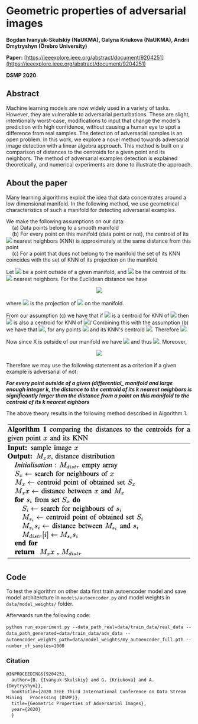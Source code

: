 # Geometric properties of adversarial images

**Bogdan Ivanyuk-Skulskiy (NaUKMA), Galyna Kriukova (NaUKMA), Andrii Dmytryshyn (Örebro University)**

**Paper:** [https://ieeexplore.ieee.org/abstract/document/9204251](https://ieeexplore.ieee.org/abstract/document/9204251)

**DSMP 2020**

## Abstract
Machine learning models are now widely used in a variety of tasks. However, they are vulnerable to adversarial perturbations. These are slight, intentionally worst-case, modifications to input that change the model’s prediction with high confidence, without causing a human eye to spot a difference from real samples. The detection of adversarial samples is an open problem. In this work, we explore a novel method towards adversarial image detection with a linear algebra approach. This method is built on a comparison of distances to the centroids for a given point and its neighbors. The method of adversarial examples detection is explained theoretically, and numerical experiments are done to illustrate the approach.

## About the paper

Many learning algorithms exploit the idea that data concentrates around a low dimensional manifold. In the following method, we use geometrical characteristics of such a manifold for detecting adversarial examples.

We make the following assumptions on our data: <br>
&nbsp;&nbsp;&nbsp; (a) Data points belong to a smooth manifold<br>
&nbsp;&nbsp;&nbsp; (b) For every point on this manifold (data point or not), the centroid of its <img src="https://render.githubusercontent.com/render/math?math=k"> nearest neighbors (KNN) is approximately at the same distance from this point<br>
&nbsp;&nbsp;&nbsp; (c) For a point that does not belong to the manifold the set of its KNN coincides with the set of KNN of its projection on the manifold


Let <img src="https://render.githubusercontent.com/render/math?math=x"> be a point outside of a given manifold, and <img src="https://render.githubusercontent.com/render/math?math=M_x"> be the centroid of its <img src="https://render.githubusercontent.com/render/math?math=k"> nearest neighbors. For the Euclidean distance we have 

<p align="center">
  <img src="https://render.githubusercontent.com/render/math?math=(M_x x)^2 = (x Pr_x)^2  %2B  (Pr_x M_x)^2"> 
</p>

where <img src="https://render.githubusercontent.com/render/math?math=Pr_x"> is the projection of <img src="https://render.githubusercontent.com/render/math?math=x"> on the manifold.

From our assumption (c) we have that if <img src="https://render.githubusercontent.com/render/math?math=M_x"> is a centroid for KNN of <img src="https://render.githubusercontent.com/render/math?math=x"> then <img src="https://render.githubusercontent.com/render/math?math=M_x"> is also a centroid for KNN of <img src="https://render.githubusercontent.com/render/math?math=Pr_x">/ Combining this with the assumption (b) we have that <img src="https://render.githubusercontent.com/render/math?math=Pr_x M_x = M^{'}_{x^{'}} x^{'}">, for any points <img src="https://render.githubusercontent.com/render/math?math=x'"> and its KNN's centroid <img src="https://render.githubusercontent.com/render/math?math=M^{'}_{x^{'}}">. Therefore <img src="https://render.githubusercontent.com/render/math?math=(M_x x)^2 = (x Pr_x)^2  %2B  (M^{'}_{x^{'}} x^{'})^2">.

Now since X is outside of our manifold we have <img src="https://render.githubusercontent.com/render/math?math=x Pr_x > 0"> and thus <img src="https://render.githubusercontent.com/render/math?math=M_x x > M^{'}_{x^{'}} x^{'} ">. Moreover,

<p align="center">
  <img src="https://render.githubusercontent.com/render/math?math=x Pr_x = \sqrt{(M_x x)^2 - (M^{'}_{x^{'}} x^{'})^2 }"> 
</p>

Therefore we may use the following statement as a criterion if a given example is adversarial of not:

***For every point outside of a given (differential_ manifold and large enough integer k, the distance to the centroid of its k nearest neighbors is significantly larger than the distance from a point on this manifold to the centroid of its k nearest eighbors***

The above theory results in the following method described in Algorithm 1.

<p align="center"><img src="images/algorithm.png" width="600"></p>

## Code
To test the algorithm on other data first train autoencoder model and save model architercture in `models/autoencoder.py` and model weights in `data/model_weights/` folder. 

Afterwards run the following code:

`python run_experiment.py --data_path_real=data/train_data/real_data --data_path_generated=data/train_data/adv_data --autoencoder_weights_path=data/model_weights/my_autoencoder_full.pth --number_of_samples=1000`


### Citation
```
@INPROCEEDINGS{9204251,
  author={B. {Ivanyuk-Skulskiy} and G. {Kriukova} and A. {Dmytryshyn}},
  booktitle={2020 IEEE Third International Conference on Data Stream Mining   Processing (DSMP)}, 
  title={Geometric Properties of Adversarial Images}, 
  year={2020}
  }
```
